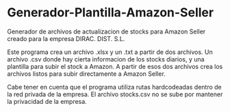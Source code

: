 # Generador-Plantilla-Amazon-Seller
Generador de archivos de actualizacion de stocks para Amazon Seller creado para la empresa DIRAC. DIST. S.L.

Este programa crea un archivo .xlsx y un .txt a partir de dos archivos. Un archivo .csv donde hay cierta informacion de los stocks diarios, y una plantilla para subir el stock a Amazon. A partir de esos dos archivos crea los archivos listos para subir directamente a Amazon Seller.

Cabe tener en cuenta que el programa utiliza rutas hardcodeadas dentro de la red privada de la empresa. El archivo stocks.csv no se sube por mantener la privacidad de la empresa.
